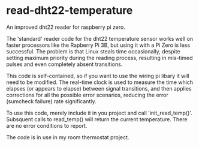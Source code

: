 # read-dht22-temperature
An improved dht22 reader for raspberry pi zero.

The 'standard' reader code for the dht22 temperature sensor works well on faster processors like the Rapberry Pi 3B, but using it with a Pi Zero is less successful. The problem is that Linux steals time occasionally, despite setting maximum priority during the reading process, resulting in mis-timed pulses and even completely absent transitions.

This code is self-contained, so if you want to use the wiring pi libary it will need to be modified. The real-time clock is used to measure the time which elapses (or appears to elapse) between signal transitions, and then applies corrections for all the possible error scenarios, reducing the error (sumcheck failure) rate significantly.

To use this code, merely include it in you project and call 'init_read_temp()'. 
Subsquent calls to read_temp() will return the current temperature.
There are no error conditions to report.

The code is in use in my room thermostat project.
